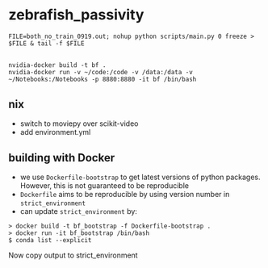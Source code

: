# zebrafish_passivity
`FILE=both_no_train_0919.out; nohup python scripts/main.py 0 freeze > $FILE & tail -f $FILE`

##
```
nvidia-docker build -t bf .
nvidia-docker run -v ~/code:/code -v /data:/data -v ~/Notebooks:/Notebooks -p 8880:8880 -it bf /bin/bash
```


## nix
- switch to moviepy over scikit-video
- add environment.yml


## building with Docker
- we use `Dockerfile-bootstrap` to get latest versions of python packages. However, this is not guaranteed to be reproducible
- `Dockerfile` aims to be reproducible by using version number in `strict_environment`
- can update `strict_environment` by:
```
> docker build -t bf_bootstrap -f Dockerfile-bootstrap .
> docker run -it bf_bootstrap /bin/bash
$ conda list --explicit
```

Now copy output to strict_environment
